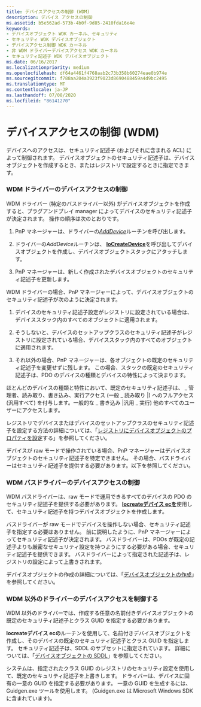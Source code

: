 ```yaml
---
title: デバイスアクセスの制御 (WDM)
description: デバイス アクセスの制御
ms.assetid: b5e562ad-573b-4b0f-9d85-2410fda16e4e
keywords:
- デバイスオブジェクト WDK カーネル、セキュリティ
- セキュリティ WDK デバイスオブジェクト
- デバイスアクセス制御 WDK カーネル
- 非 WDM ドライバーデバイスアクセス WDK カーネル
- セキュリティ記述子 WDK デバイスオブジェクト
ms.date: 06/16/2017
ms.localizationpriority: medium
ms.openlocfilehash: df64a4461f4768aab2c73b358b60274eae0b974e
ms.sourcegitcommit: f788aa204a3923f9023d8690488459a4d9bc2495
ms.translationtype: MT
ms.contentlocale: ja-JP
ms.lasthandoff: 07/08/2020
ms.locfileid: "86141270"
---
```

# <a name="controlling-device-access-wdm"></a>デバイスアクセスの制御 (WDM)





デバイスへのアクセスは、セキュリティ記述子 (およびそれに含まれる ACL) によって制御されます。 デバイスオブジェクトのセキュリティ記述子は、デバイスオブジェクトを作成するとき、またはレジストリで設定するときに指定できます。

### <a name="controlling-device-access-for-wdm-drivers"></a>WDM ドライバーのデバイスアクセスの制御

WDM ドライバー (特定のバスドライバー以外) がデバイスオブジェクトを作成すると、プラグアンドプレイ manager によってデバイスのセキュリティ記述子が決定されます。 操作の順序は次のとおりです。

1.  PnP マネージャーは、ドライバーの[*AddDevice*](https://docs.microsoft.com/windows-hardware/drivers/ddi/wdm/nc-wdm-driver_add_device)ルーチンを呼び出します。

2.  ドライバーの*AddDevice*ルーチンは、 [**IoCreateDevice**](https://docs.microsoft.com/windows-hardware/drivers/ddi/wdm/nf-wdm-iocreatedevice)を呼び出してデバイスオブジェクトを作成し、デバイスオブジェクトスタックにアタッチします。

3.  PnP マネージャーは、新しく作成されたデバイスオブジェクトのセキュリティ記述子を更新します。

WDM ドライバーの場合、PnP マネージャーによって、デバイスオブジェクトのセキュリティ記述子が次のように決定されます。

1.  デバイスのセキュリティ記述子設定がレジストリに設定されている場合は、デバイススタック内のすべてのオブジェクトに適用されます。

2.  そうしないと、デバイスのセットアップクラスのセキュリティ記述子がレジストリに設定されている場合、デバイススタック内のすべてのオブジェクトに適用されます。

3.  それ以外の場合、PnP マネージャーは、各オブジェクトの既定のセキュリティ記述子を変更せずに残します。 この場合、スタックの既定のセキュリティ記述子は、PDO のデバイスの種類とデバイスの特性によって決まります。

ほとんどのデバイスの種類と特性において、既定のセキュリティ記述子は、 \_ 管理者、読み取り、書き込み、実行アクセス (一般 \_ 読み取り |) へのフルアクセス (汎用すべて) を付与します。一般的な \_ 書き込み |汎用 \_ 実行) 他のすべてのユーザーにアクセスします。

レジストリでデバイスまたはデバイスのセットアップクラスのセキュリティ記述子を設定する方法の詳細については、「[レジストリにデバイスオブジェクトのプロパティを設定](setting-device-object-properties-in-the-registry.md)する」を参照してください。

デバイスが raw モードで操作されている場合、PnP マネージャーはデバイスオブジェクトのセキュリティ記述子を特定できません。 その場合、バスドライバーはセキュリティ記述子を提供する必要があります。以下を参照してください。

### <a name="controlling-device-access-for-wdm-bus-drivers"></a>WDM バスドライバーのデバイスアクセスの制御

WDM バスドライバーは、raw モードで運用できるすべてのデバイスの PDO のセキュリティ記述子を提供する必要があります。 [**Iocreateデバイス ecを**](https://docs.microsoft.com/windows-hardware/drivers/ddi/wdmsec/nf-wdmsec-wdmlibiocreatedevicesecure)使用して、セキュリティ記述子を持つデバイスオブジェクトを作成します。

バスドライバーが raw モードでデバイスを操作しない場合、セキュリティ記述子を指定する必要はありません。 前に説明したように、PnP マネージャーによってセキュリティ記述子が決定されます。 バスドライバーは、PDOs が既定の記述子よりも厳密なセキュリティ設定を持つようにする必要がある場合、セキュリティ記述子を提供できます。 バスドライバーによって指定された記述子は、レジストリの設定によって上書きされます。

デバイスオブジェクトの作成の詳細については、「[デバイスオブジェクトの作成](creating-a-device-object.md)」を参照してください。

### <a name="controlling-device-access-for-non-wdm-drivers"></a>WDM 以外のドライバーのデバイスアクセスを制御する

WDM 以外のドライバーでは、作成する任意の名前付きデバイスオブジェクトの既定のセキュリティ記述子とクラス GUID を指定する必要があります。

**Iocreateデバイス ecの**ルーチンを使用して、名前付きデバイスオブジェクトを作成し、そのデバイスの既定のセキュリティ記述子とクラス GUID を指定します。 セキュリティ記述子は、SDDL のサブセットに指定されています。 詳細については、「[デバイスオブジェクトの SDDL](sddl-for-device-objects.md)」を参照してください。

システムは、指定されたクラス GUID のレジストリのセキュリティ設定を使用して、既定のセキュリティ記述子を上書きします。 ドライバーは、デバイスに固有の一意の GUID を指定する必要があります。 一意の GUID を生成するには、Guidgen.exe ツールを使用します。 (Guidgen.exe は Microsoft Windows SDK に含まれています)。

 

 





